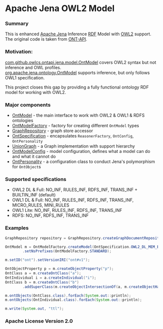 # Apache Jena OWL2 Model


### Summary

This is enhanced [Apache Jena](https://github.com/apache/jena) Inference [RDF](https://www.w3.org/TR/rdf11-concepts/) Model with [OWL2](https://www.w3.org/TR/owl2-syntax/) support.
The original code is taken from [ONT-API](https://github.com/owlcs/ont-api).

### Motivation:

[com.github.owlcs.ontapi.jena.model.OntModel](https://github.com/owlcs/ont-api/blob/3.x.x/jena-impl/src/main/java/com/github/owlcs/ontapi/jena/model/OntModel.java)
covers OWL2 syntax but not inference and OWL profiles.     
[org.apache.jena.ontology.OntModel](https://github.com/apache/jena/blob/main/jena-core/src/main/java/org/apache/jena/ontology/OntModel.java) 
supports inference, but only follows OWL1 specification.

This project closes this gap by providing a fully functional ontology RDF model for working with OWL2. 

### Major components

- [OntModel](src/main/java/com/github/sszuev/jena/ontapi/model/OntModel.java) - the main interface to work with OWL2 & OWL1 & RDFS ontologies
- [OntModelFactory](src/main/java/com/github/sszuev/jena/ontapi/OntModelFactory.java) - factory for creating different `OntModel` types
- [GraphRepository](src/main/java/com/github/sszuev/jena/ontapi/GraphRepository.java) - graph store accessor
- [OntSpecification](src/main/java/com/github/sszuev/jena/ontapi/OntSpecification.java) - encapsulates `ReasonerFactory`, `OntConfig`, `OntPersonality`
- [UnionGraph](src/main/java/com/github/sszuev/jena/ontapi/UnionGraph.java) - a Graph implementation with support hierarchy
- [OntModelConfig](src/main/java/com/github/sszuev/jena/ontapi/OntModelControls.java) - model configuration, defines
  what a model can do and what it cannot do
- [OntPersonality](src/main/java/com/github/sszuev/jena/ontapi/common/OntPersonality.java) - a configuration class
  to conduct Jena's polymorphism for `OntObject`s

### Supported specifications

- OWL2 DL & Full: NO_INF, RULES_INF, RDFS_INF, TRANS_INF + BUILTIN_INF (default)
- OWL1 DL & Full: NO_INF, RULES_INF, RDFS_INF, TRANS_INF, MICRO_RULES, MINI_RULES
- OWL1 Lite: NO_INF, RULES_INF, RDFS_INF, TRANS_INF
- RDFS: NO_INF, RDFS_INF, TRANS_INF

### Examples

```java
GraphRepository repository = GraphRepository.createGraphDocumentRepositoryMem();

OntModel m = OntModelFactory.createModel(OntSpecification.OWL2_DL_MEM_BUILTIN_INF, repository)
        .setNsPrefixes(OntModelFactory.STANDARD);

m.setID("ont").setVersionIRI("ont#v1");

OntObjectProperty p = m.createObjectProperty("p");
OntClass a = m.createOntClass("a");
OntIndividual i = a.createIndividual("i");
OntClass b = m.createOntClass("b")
        .addSuperClass(m.createObjectIntersectionOf(a, m.createObjectHasValue(p, i)));

m.ontObjects(OntClass.class).forEach(System.out::println);
m.ontObjects(OntIndividual.class).forEach(System.out::println);

m.write(System.out, "ttl");
```

### Apache License Version 2.0